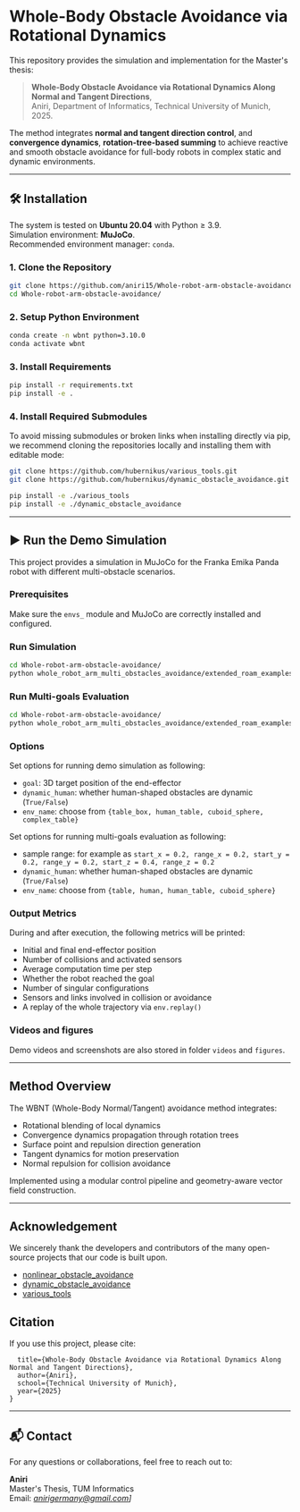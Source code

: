 # Whole-Body Obstacle Avoidance via Rotational Dynamics

This repository provides the simulation and implementation for the Master's thesis:

> **Whole-Body Obstacle Avoidance via Rotational Dynamics Along Normal and Tangent Directions**,  
> Aniri, Department of Informatics, Technical University of Munich, 2025.

The method integrates **normal and tangent direction control**, and **convergence dynamics**, **rotation-tree-based summing** to achieve reactive and smooth obstacle avoidance for full-body robots in complex static and dynamic environments.

---

## 🛠 Installation
The system is tested on **Ubuntu 20.04** with Python ≥ 3.9.  
Simulation environment: **MuJoCo**.  
Recommended environment manager:  `conda`.

### 1. Clone the Repository
```bash
git clone https://github.com/aniri15/Whole-robot-arm-obstacle-avoidance.git
cd Whole-robot-arm-obstacle-avoidance/
```

### 2. Setup Python Environment
```bash
conda create -n wbnt python=3.10.0
conda activate wbnt
```

### 3. Install Requirements
```bash
pip install -r requirements.txt
pip install -e .
```

### 4. Install Required Submodules
To avoid missing submodules or broken links when installing directly via pip, we recommend cloning the repositories locally and installing them with editable mode:
```bash
git clone https://github.com/hubernikus/various_tools.git
git clone https://github.com/hubernikus/dynamic_obstacle_avoidance.git

pip install -e ./various_tools
pip install -e ./dynamic_obstacle_avoidance

```
---

## ▶️  Run the Demo Simulation

This project provides a simulation in MuJoCo for the Franka Emika Panda robot with different multi-obstacle scenarios.

###  Prerequisites
Make sure the `envs_` module and MuJoCo are correctly installed and configured.

###  Run Simulation
```bash
cd Whole-robot-arm-obstacle-avoidance/
python whole_robot_arm_multi_obstacles_avoidance/extended_roam_examples/multi_obstacles/whole_body_franka_multi_obstacles.py
```


### Run Multi-goals Evaluation
```bash
cd Whole-robot-arm-obstacle-avoidance/
python whole_robot_arm_multi_obstacles_avoidance/extended_roam_examples/multi_obstacles/test_WBNT.py
```

###  Options
Set options for running demo simulation as following:
- `goal`: 3D target position of the end-effector
- `dynamic_human`: whether human-shaped obstacles are dynamic (`True/False`)
- `env_name`: choose from `{table_box, human_table, cuboid_sphere, complex_table}`

Set options for running multi-goals evaluation as following:
- sample range: for example as `start_x = 0.2, range_x = 0.2, start_y = 0.2, range_y = 0.2, start_z = 0.4, range_z = 0.2`
- `dynamic_human`: whether human-shaped obstacles are dynamic (`True/False`)
- `env_name`: choose from `{table, human, human_table, cuboid_sphere}`


###  Output Metrics

During and after execution, the following metrics will be printed:
- Initial and final end-effector position
- Number of collisions and activated sensors
- Average computation time per step
- Whether the robot reached the goal
- Number of singular configurations
- Sensors and links involved in collision or avoidance
- A replay of the whole trajectory via `env.replay()`


### Videos and figures

Demo videos and screenshots are also stored in folder `videos` and `figures`.

---

##  Method Overview

The WBNT (Whole-Body Normal/Tangent) avoidance method integrates:
- Rotational blending of local dynamics
- Convergence dynamics propagation through rotation trees
- Surface point and repulsion direction generation
- Tangent dynamics for motion preservation
- Normal repulsion for collision avoidance

Implemented using a modular control pipeline and geometry-aware vector field construction.

---

##  Acknowledgement

We sincerely thank the developers and contributors of the many open-source projects that our code is built upon.
- [nonlinear_obstacle_avoidance](https://github.com/hubernikus/nonlinear_obstacle_avoidance)
- [dynamic_obstacle_avoidance](https://github.com/hubernikus/dynamic_obstacle_avoidance)
- [various_tools](https://github.com/hubernikus/various_tools)

## Citation

If you use this project, please cite:
```@mastersthesis{aniri2025wbnt,
  title={Whole-Body Obstacle Avoidance via Rotational Dynamics Along Normal and Tangent Directions},
  author={Aniri},
  school={Technical University of Munich},
  year={2025}
}

```

---


## 📬 Contact

For any questions or collaborations, feel free to reach out to:

**Aniri**  
Master's Thesis, TUM Informatics  
Email: *anirigermany@gmail.com]*
